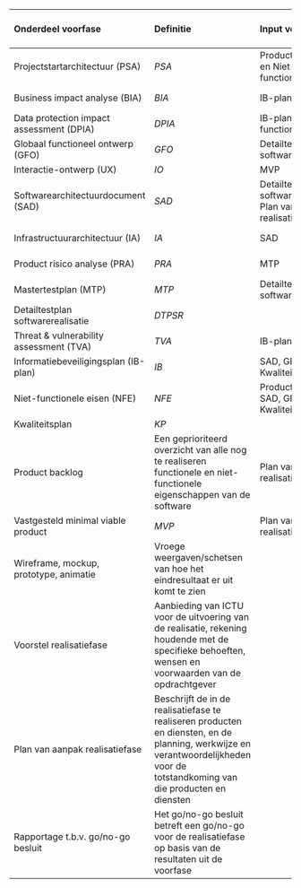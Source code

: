 | Onderdeel voorfase                      | Definitie                                                                                                                                                                       | Input voor                                                        | Inhoudelijk verantwoordelijk | Penvoerder   | Review en meewerken aan | Week 1 | Week 2 | Week 3 | Week 4 |
| :-------------------------------------- | :------------------------------------------------------------------------------------------------------------------------------------------------------------------------------ | :---------------------------------------------------------------- | :--------------------------- | :----------- | :---------------------- | :----- | :----- | :----- | :----- |
| Projectstartarchitectuur (PSA)          | $PSA$                                                                                                                                                                           | Product backlog en Niet-functionele eisen                        | {verantwoordelijke}          | {penvoerder} | ICTU, {reviewers}       |        |        |        |        |
| Business impact analyse (BIA)          | $BIA$                                                                                                                                                                           | IB-plan                                                           | {verantwoordelijke}          | {penvoerder} | ICTU, {reviewers}       |        |        |        |        |
| Data protection impact assessment (DPIA)    | $DPIA$                                                                                                                                                                          | IB-plan en Niet-functionele eisen                                 | {verantwoordelijke}          | {penvoerder} | ICTU, {reviewers}       |        |        |        |        |
| Globaal functioneel ontwerp (GFO)       | $GFO$                                                                                                                                                                           | Detailtestplan softwarerealisatie                                 | ICTU                         | {reviewers}  |                         |        |        |        |
| Interactie-ontwerp (UX)                 | $IO$                                                                                                                                                                            | MVP                                                               | {verantwoordelijke}          | ICTU         | {reviewers}             |        |        |        |        |
| Softwarearchitectuurdocument (SAD)      | $SAD$                                                                                                                                                                           | Detailtestplan softwarerealisatie, Plan van aanpak realisatiefase | {verantwoordelijke}          | ICTU         | {reviewers}             |        |        |        |        |
| Infrastructuurarchitectuur (IA)         | $IA$                                                                                                                                                                            | SAD                                                               | {verantwoordelijke}          | {penvoerder} | ICTU, {reviewers}       |        |        |        |        |
| Product risico analyse (PRA)            | $PRA$                                                                                                                                                                           | MTP                                                               | {verantwoordelijke}          | {penvoerder} | ICTU, {reviewers}       |        |        |        |        |
| Mastertestplan (MTP)                    | $MTP$                                                                                                                                                                           | Detailtestplan softwarerealisatie                                 | {verantwoordelijke}          | {penvoerder} | ICTU, {reviewers}       |        |        |        |        |
| Detailtestplan softwarerealisatie       | $DTPSR$                                                                                                                                                                         |                                                                   | {verantwoordelijke}          | ICTU         | {reviewers}             |        |        |        |        |
| Threat & vulnerability assessment (TVA) | $TVA$                                                                                                                                                                           | IB-plan                                                           | {verantwoordelijke}          | {penvoerder} | ICTU, {reviewers}       |        |        |        |        |
| Informatiebeveiligingsplan (IB-plan)    | $IB$                                                                                                                                                                            | SAD, GFO, Kwaliteitsplan                                          | {verantwoordelijke}          | {penvoerder} | ICTU, {reviewers}       |        |        |        |        |
| Niet-functionele eisen (NFE)            | $NFE$                                                                                                                                                                           | Product backlog, SAD, GFO, Kwaliteitsplan                        | {verantwoordelijke}          | {penvoerder} | ICTU, {reviewers}       |        |        |        |        |
| Kwaliteitsplan                          | $KP$                                                                                                                                                                            |                                                                   | {verantwoordelijke}          | ICTU         | {reviewers}             |        |        |        |        |
| Product backlog                         | Een geprioriteerd overzicht van alle nog te realiseren functionele en niet-functionele eigenschappen van de software                                                            | Plan van aanpak realisatiefase                                    | {verantwoordelijke}          | {penvoerder} | ICTU, {reviewers}       |        |        |        |        |
| Vastgesteld minimal viable product      | $MVP$                                                                                                                                                                           | Plan van aanpak realisatiefase                                    | {verantwoordelijke}          | {penvoerder} | ICTU, {reviewers}       |        |        |        |        |
| Wireframe, mockup, prototype, animatie  | Vroege weergaven/schetsen van hoe het eindresultaat er uit komt te zien                                                                                                         |                                                                   | {verantwoordelijke}          | ICTU         | {reviewers}             |        |        |        |        |
| Voorstel realisatiefase                 | Aanbieding van ICTU voor de uitvoering van de realisatie, rekening houdende met de specifieke behoeften, wensen en voorwaarden van de opdrachtgever                             |                                                                   | ICTU                         | ICTU         | {reviewers}             |        |        |        |        |
| Plan van aanpak realisatiefase          | Beschrijft de in de realisatiefase te realiseren producten en diensten, en de planning, werkwijze en verantwoordelijkheden voor de totstandkoming van die producten en diensten |                                                                   | ICTU                         | ICTU         | {reviewers}             |        |        |        |        |
| Rapportage t.b.v. go/no-go besluit      | Het go/no-go besluit betreft een go/no-go voor de realisatiefase op basis van de resultaten uit de voorfase                                                                     |                                                                   | {verantwoordelijke}          | ICTU         | {reviewers}             |        |        |        |        |
